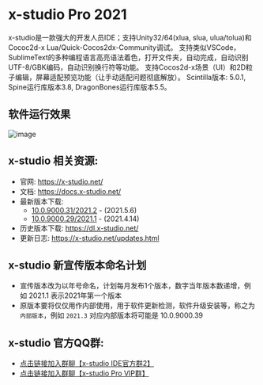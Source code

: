 # x-studio Pro 2021

x-studio是一款强大的开发人员IDE；支持Unity32/64(xlua, slua, ulua/tolua)和Cococ2d-x Lua/Quick-Cocos2dx-Community调试。 支持类似VSCode，SublimeText的多种编程语言高亮语法着色，打开文件夹，自动完成，自动识别UTF-8/GBK编码，自动识别换行符等功能。 支持Cocos2d-x场景（UI）和2D粒子编辑，屏幕适配预览功能（让手动适配问题彻底解放）。 Scintilla版本: 5.0.1, Spine运行库版本3.8, DragonBones运行库版本5.5。

## 软件运行效果

![image](https://github.com/simdsoft/x-studio/blob/master/showcase21-1.png)

## x-studio 相关资源:

- 官网: https://x-studio.net/
- 文档: https://docs.x-studio.net/
- 最新版本下载: 
  - [10.0.9000.31/2021.2](https://x-studio.net/dl.php?version=10.0.9000.31) - (2021.5.6)
  - [10.0.9000.29/2021.1](https://x-studio.net/dl.php?version=10.0.9000.29) - (2021.4.14)
- 历史版本下载: https://dl.x-studio.net/
- 更新日志: https://x-studio.net/updates.html

## x-studio 新宣传版本命名计划

- 宣传版本改为以年号命名，计划每月发布1个版本，数字当年版本数递增，例如 2021.1 表示2021年第一个版本
- 原版本要将仅仅用作内部使用，用于软件更新检测，软件升级安装等，称之为`内部版本`，例如 `2021.3` 对应内部版本将可能是 10.0.9000.39

## x-studio 官方QQ群:

- [点击链接加入群聊【x-studio IDE官方群2】](https://jq.qq.com/?_wv=1027&k=eSrJrTIV)
- [点击链接加入群聊【x-studio Pro VIP群】](https://jq.qq.com/?_wv=1027&k=F10LQSJt)
